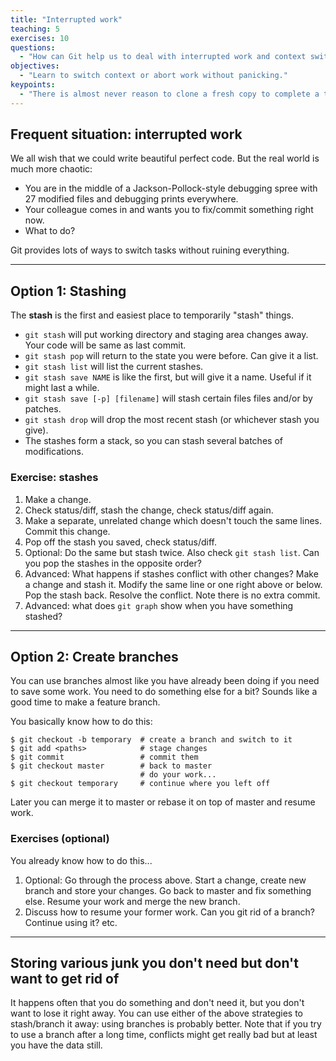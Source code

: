 ```yaml
---
title: "Interrupted work"
teaching: 5
exercises: 10
questions:
  - "How can Git help us to deal with interrupted work and context switching?"
objectives:
  - "Learn to switch context or abort work without panicking."
keypoints:
  - "There is almost never reason to clone a fresh copy to complete a task that you have in mind."
---
```


## Frequent situation: interrupted work

We all wish that we could write beautiful perfect code. But the real world is much more chaotic:

- You are in the middle of a Jackson-Pollock-style debugging spree with 27 modified files
  and debugging prints everywhere.
- Your colleague comes in and wants you to fix/commit something right now.
- What to do?

Git provides lots of ways to switch tasks without ruining everything.

---

## Option 1: Stashing

The **stash** is the first and easiest place to temporarily "stash"
things.

- `git stash` will put working directory and staging area changes
  away.  Your code will be same as last commit.
- `git stash pop` will return to the state you were before. Can give it a list.
- `git stash list` will list the current stashes.
- `git stash save NAME` is like the first, but will give it a name.
  Useful if it might last a while.
- `git stash save [-p] [filename]` will stash certain files files
  and/or by patches.
- `git stash drop` will drop the most recent stash (or whichever stash
  you give).
- The stashes form a stack, so you can stash several batches of modifications.


### Exercise: stashes

1. Make a change.
2. Check status/diff, stash the change, check status/diff again.
3. Make a separate, unrelated change which doesn't touch the same
  lines.  Commit this change.
4. Pop off the stash you saved, check status/diff.
5. Optional: Do the same but stash twice.  Also check `git stash list`.
  Can you pop the stashes in the opposite order?
6. Advanced: What happens if stashes conflict with other changes? Make
  a change and stash it.  Modify the same line or one right above or
  below.  Pop the stash back.  Resolve the conflict.  Note there is no
  extra commit.
7. Advanced: what does `git graph` show when you have something
  stashed?

---

## Option 2: Create branches

You can use branches almost like you have already been doing if you
need to save some work.  You need to do something else for a bit?
Sounds like a good time to make a feature branch.

You basically know how to do this:

```shell
$ git checkout -b temporary  # create a branch and switch to it
$ git add <paths>            # stage changes
$ git commit                 # commit them
$ git checkout master        # back to master
                             # do your work...
$ git checkout temporary     # continue where you left off
```

Later you can merge it to master or rebase it on top of master and resume work.


### Exercises (optional)

You already know how to do this...

1. Optional: Go through the process above.  Start a change, create new
  branch and store your changes.  Go back to master and fix something
  else.  Resume your work and merge the new branch.
2. Discuss how to resume your former work.  Can you git rid of a branch?
  Continue using it?  etc.

---

## Storing various junk you don't need but don't want to get rid of

It happens often that you do something and don't need it, but you don't want
to lose it right away.  You can use either of the above strategies to
stash/branch it away: using branches is probably better.  Note that if you
try to use a branch after a long time, conflicts might get really bad
but at least you have the data still.
